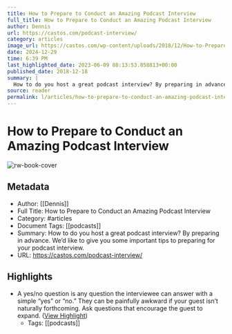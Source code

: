 ```yaml
---
title: How to Prepare to Conduct an Amazing Podcast Interview
full_title: How to Prepare to Conduct an Amazing Podcast Interview
author: Dennis
url: https://castos.com/podcast-interview/
category: articles
image_url: https://castos.com/wp-content/uploads/2018/12/How-to-Prepare-to-Conduct-an-Amazing-Podcast-Interview.jpg
date: 2024-12-29
time: 6:39 PM
last_highlighted_date: 2023-06-09 08:13:53.858813+00:00
published_date: 2018-12-18
summary: |
  How to do you host a great podcast interview? By preparing in advance. We’d like to give you some important tips to preparing for your podcast interview.
source: reader
permalink: l/articles/how-to-prepare-to-conduct-an-amazing-podcast-interview
---
```

# How to Prepare to Conduct an Amazing Podcast Interview

![rw-book-cover](https://castos.com/wp-content/uploads/2018/12/How-to-Prepare-to-Conduct-an-Amazing-Podcast-Interview.jpg)

## Metadata
- Author: [[Dennis]]
- Full Title: How to Prepare to Conduct an Amazing Podcast Interview
- Category: #articles
- Document Tags: [[podcasts]] 
- Summary: How to do you host a great podcast interview? By preparing in advance. We’d like to give you some important tips to preparing for your podcast interview.
- URL: https://castos.com/podcast-interview/

## Highlights
- A yes/no question is any question the interviewee can answer with a simple “yes” or “no.” They can be painfully awkward if your guest isn’t naturally forthcoming. Ask questions that encourage the guest to expand. ([View Highlight](https://read.readwise.io/read/01h2fkfb932mdyk4gnsajphxgj))
    - Tags: [[podcasts]] 


